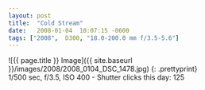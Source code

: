 ```yaml
---
layout: post
title:  "Cold Stream"
date:   2008-01-04  10:07:15 -0600
tags: ["2008",  D300, "18.0-200.0 mm f/3.5-5.6"]
---
```

![{{ page.title }} Image]({{ site.baseurl }}/images/2008/2008_0104_DSC_1478.jpg)
{: .prettyprint}   
1/500 sec, f/3.5, ISO 400 - Shutter clicks this day: 125